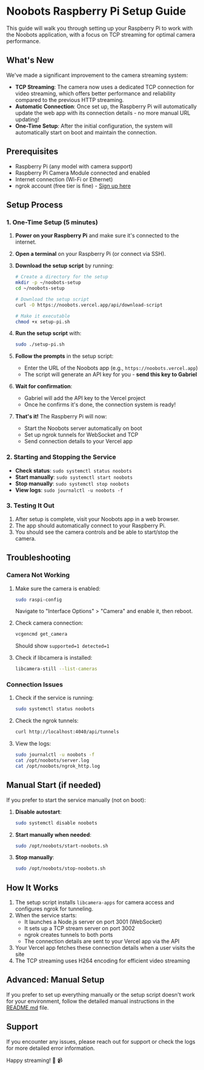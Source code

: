 # Noobots Raspberry Pi Setup Guide

This guide will walk you through setting up your Raspberry Pi to work with the Noobots application, with a focus on TCP streaming for optimal camera performance.

## What's New

We've made a significant improvement to the camera streaming system:

- **TCP Streaming**: The camera now uses a dedicated TCP connection for video streaming, which offers better performance and reliability compared to the previous HTTP streaming.
- **Automatic Connection**: Once set up, the Raspberry Pi will automatically update the web app with its connection details - no more manual URL updating!
- **One-Time Setup**: After the initial configuration, the system will automatically start on boot and maintain the connection.

## Prerequisites

- Raspberry Pi (any model with camera support)
- Raspberry Pi Camera Module connected and enabled
- Internet connection (Wi-Fi or Ethernet)
- ngrok account (free tier is fine) - [Sign up here](https://ngrok.com/signup)

## Setup Process

### 1. One-Time Setup (5 minutes)

1. **Power on your Raspberry Pi** and make sure it's connected to the internet.

2. **Open a terminal** on your Raspberry Pi (or connect via SSH).

3. **Download the setup script** by running:

   ```bash
   # Create a directory for the setup
   mkdir -p ~/noobots-setup
   cd ~/noobots-setup
   
   # Download the setup script
   curl -O https://noobots.vercel.app/api/download-script
   
   # Make it executable
   chmod +x setup-pi.sh
   ```

4. **Run the setup script** with:

   ```bash
   sudo ./setup-pi.sh
   ```

5. **Follow the prompts** in the setup script:
   - Enter the URL of the Noobots app (e.g., `https://noobots.vercel.app`)
   - The script will generate an API key for you - **send this key to Gabriel**
   
6. **Wait for confirmation**:
   - Gabriel will add the API key to the Vercel project
   - Once he confirms it's done, the connection system is ready!

7. **That's it!** The Raspberry Pi will now:
   - Start the Noobots server automatically on boot
   - Set up ngrok tunnels for WebSocket and TCP
   - Send connection details to your Vercel app

### 2. Starting and Stopping the Service

- **Check status**: `sudo systemctl status noobots`
- **Start manually**: `sudo systemctl start noobots`
- **Stop manually**: `sudo systemctl stop noobots`
- **View logs**: `sudo journalctl -u noobots -f`

### 3. Testing It Out

1. After setup is complete, visit your Noobots app in a web browser.
2. The app should automatically connect to your Raspberry Pi.
3. You should see the camera controls and be able to start/stop the camera.

## Troubleshooting

### Camera Not Working

1. Make sure the camera is enabled:
   ```bash
   sudo raspi-config
   ```
   Navigate to "Interface Options" > "Camera" and enable it, then reboot.

2. Check camera connection:
   ```bash
   vcgencmd get_camera
   ```
   Should show `supported=1 detected=1`

3. Check if libcamera is installed:
   ```bash
   libcamera-still --list-cameras
   ```

### Connection Issues

1. Check if the service is running:
   ```bash
   sudo systemctl status noobots
   ```

2. Check the ngrok tunnels:
   ```bash
   curl http://localhost:4040/api/tunnels
   ```

3. View the logs:
   ```bash
   sudo journalctl -u noobots -f
   cat /opt/noobots/server.log
   cat /opt/noobots/ngrok_http.log
   ```

## Manual Start (if needed)

If you prefer to start the service manually (not on boot):

1. **Disable autostart**:
   ```bash
   sudo systemctl disable noobots
   ```

2. **Start manually when needed**:
   ```bash
   sudo /opt/noobots/start-noobots.sh
   ```

3. **Stop manually**:
   ```bash
   sudo /opt/noobots/stop-noobots.sh
   ```

## How It Works

1. The setup script installs `libcamera-apps` for camera access and configures ngrok for tunneling.
2. When the service starts:
   - It launches a Node.js server on port 3001 (WebSocket)
   - It sets up a TCP stream server on port 3002
   - ngrok creates tunnels to both ports
   - The connection details are sent to your Vercel app via the API
3. Your Vercel app fetches these connection details when a user visits the site
4. The TCP streaming uses H264 encoding for efficient video streaming

## Advanced: Manual Setup

If you prefer to set up everything manually or the setup script doesn't work for your environment, follow the detailed manual instructions in the [README.md](https://noobots.vercel.app/api/download-readme) file.

## Support

If you encounter any issues, please reach out for support or check the logs for more detailed error information.

Happy streaming! 🤖 📹